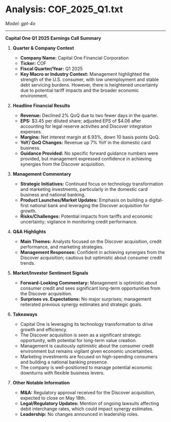 # Analysis: COF_2025_Q1.txt

*Model: gpt-4o*

---

**Capital One Q1 2025 Earnings Call Summary**

1. **Quarter & Company Context**
   - **Company Name:** Capital One Financial Corporation
   - **Ticker:** COF
   - **Fiscal Quarter/Year:** Q1 2025
   - **Key Macro or Industry Context:** Management highlighted the strength of the U.S. consumer, with low unemployment and stable debt servicing burdens. However, there is heightened uncertainty due to potential tariff impacts and the broader economic environment.

2. **Headline Financial Results**
   - **Revenue:** Declined 2% QoQ due to two fewer days in the quarter.
   - **EPS:** $3.45 per diluted share; adjusted EPS of $4.06 after accounting for legal reserve activities and Discover integration expenses.
   - **Margins:** Net interest margin at 6.93%, down 10 basis points QoQ.
   - **YoY/ QoQ Changes:** Revenue up 7% YoY in the domestic card business.
   - **Guidance Provided:** No specific forward guidance numbers were provided, but management expressed confidence in achieving synergies from the Discover acquisition.

3. **Management Commentary**
   - **Strategic Initiatives:** Continued focus on technology transformation and marketing investments, particularly in the domestic card business and national banking.
   - **Product Launches/Market Updates:** Emphasis on building a digital-first national bank and leveraging the Discover acquisition for growth.
   - **Risks/Challenges:** Potential impacts from tariffs and economic uncertainty; vigilance in monitoring credit performance.

4. **Q&A Highlights**
   - **Main Themes:** Analysts focused on the Discover acquisition, credit performance, and marketing strategies.
   - **Management Responses:** Confident in achieving synergies from the Discover acquisition; cautious but optimistic about consumer credit trends.

5. **Market/Investor Sentiment Signals**
   - **Forward-Looking Commentary:** Management is optimistic about consumer credit and sees significant long-term opportunities from the Discover acquisition.
   - **Surprises vs. Expectations:** No major surprises; management reiterated previous synergy estimates and strategic goals.

6. **Takeaways**
   - Capital One is leveraging its technology transformation to drive growth and efficiency.
   - The Discover acquisition is seen as a significant strategic opportunity, with potential for long-term value creation.
   - Management is cautiously optimistic about the consumer credit environment but remains vigilant given economic uncertainties.
   - Marketing investments are focused on high-spending consumers and building a national banking presence.
   - The company is well-positioned to manage potential economic downturns with flexible business levers.

7. **Other Notable Information**
   - **M&A:** Regulatory approval received for the Discover acquisition, expected to close on May 18th.
   - **Legal/Regulatory Updates:** Mention of ongoing lawsuits affecting debit interchange rates, which could impact synergy estimates.
   - **Leadership:** No changes announced in leadership roles.